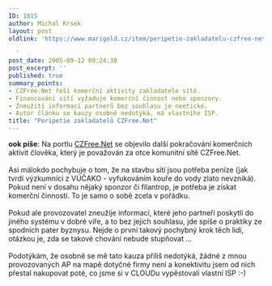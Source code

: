 ```yaml
---
ID: 1815
author: Michal Krsek
layout: post
oldlink: 'https://www.marigold.cz/item/peripetie-zakladatelu-czfree-net

  '
post_date: 2005-09-12 09:24:38
post_excerpt: ''
published: true
summary_points:
- CZFree.Net řeší komerční aktivity zakladatele sítě.
- Financování sítí vyžaduje komerční činnost nebo sponzory.
- Zneužití informací partnerů bez souhlasu je neetické.
- Autor článku se kauzy osobně nedotýká, má vlastního ISP.
title: "Peripetie zakladatelů CZFree.Net"
---
```


<p><b>ook píše</b>: Na portlu <a href="http://czfree.net/forum/showthread.php?threadid=13982" >CZFree.Net</a> se objevilo další pokračování komerčních aktivit člověka, který je považován za otce komunitní sítě CZFree.Net. <br />
<br />
Asi málokdo pochybuje o tom, že na stavbu sítí jsou potřeba peníze (jak
tvrdí výzkumníci z VÚČAKO - vyfukováním kouře do vody zlato nevzniká).
Pokud není v dosahu nějaký sponzor či filantrop, je potřeba je získat
komerční činností. To je samo o sobě zcela v pořádku.<br />
<br />
Pokud ale provozovatel zneužije informací, které jeho partneři poskytli
do jiného systému v dobré víře, a to bez jejich souhlasu, jde spíše o
praktiky ze spodních pater byznysu. Nejde o první takový pochybný krok
těch lidí, otázkou je, zda se takové chování nebude stupňovat ...<br />
<br />
Podotýkám, že osobně se mě tato kauza příliš nedotýká, žádné z mnou
provozovaných AP na mapě dotyčné firmy není a konektivitu jsem od nich
přestal nakupovat poté, co jsme si v CLOUDu vypěstovali vlastní ISP :-)</p>